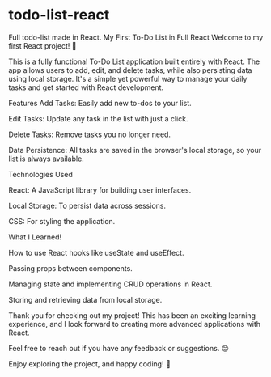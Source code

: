 # todo-list-react
Full todo-list made in React. 
My First To-Do List in Full React Welcome to my first React project! 🎉

This is a fully functional To-Do List application built entirely with React. The app allows users to add, edit, and delete tasks, while also persisting data using local storage. It's a simple yet powerful way to manage your daily tasks and get started with React development.

Features Add Tasks: Easily add new to-dos to your list.

Edit Tasks: Update any task in the list with just a click.

Delete Tasks: Remove tasks you no longer need.

Data Persistence: All tasks are saved in the browser's local storage, so your list is always available.

Technologies Used

React: A JavaScript library for building user interfaces.

Local Storage: To persist data across sessions.

CSS: For styling the application.

What I Learned!

How to use React hooks like useState and useEffect.

Passing props between components.

Managing state and implementing CRUD operations in React.

Storing and retrieving data from local storage.

Thank you for checking out my project! This has been an exciting learning experience, and I look forward to creating more advanced applications with React.

Feel free to reach out if you have any feedback or suggestions. 😊

Enjoy exploring the project, and happy coding! 🚀
